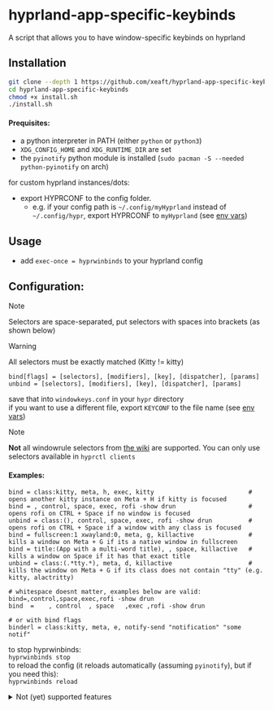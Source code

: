 # hyprland-app-specific-keybinds
A script that allows you to have window-specific keybinds on hyprland


## Installation
  ```sh
  git clone --depth 1 https://github.com/xeaft/hyprland-app-specific-keybinds
  cd hyprland-app-specific-keybinds
  chmod +x install.sh
  ./install.sh
  ```


#### Prequisites:
- a python interpreter in PATH (either `python` or `python3`)
- `XDG_CONFIG_HOME` and `XDG_RUNTIME_DIR` are set
- the `pyinotify` python module is installed (`sudo pacman -S --needed python-pyinotify` on arch)

for custom hyprland instances/dots:
- export HYPRCONF to the config folder.
  - e.g. if your config path is `~/.config/myHyprland` instead of `~/.config/hypr`, export HYPRCONF to `myHyprland` (see [env vars](https://wiki.hypr.land/Configuring/Environment-variables/))

## Usage
- add `exec-once = hyprwinbinds` to your hyprland config
  
## Configuration:

> [!NOTE]
> Selectors are space-separated, put selectors with spaces into brackets (as shown below)

> [!WARNING]
> All selectors must be exactly matched (Kitty != kitty)

```bind[flags] = [selectors], [modifiers], [key], [dispatcher], [params]```\
```unbind = [selectors], [modifiers], [key], [dispatcher], [params]```

save that into `windowkeys.conf` in your `hypr` directory\
if you want to use a different file, export `KEYCONF` to the file name (see [env vars](https://wiki.hypr.land/Configuring/Environment-variables/))

> [!NOTE]
> **Not** all windowrule selectors from [the wiki](https://wiki.hypr.land/Configuring/Window-Rules/) are supported. You can only use selectors available in `hyprctl clients`

#### Examples:
```hyprlang
bind = class:kitty, meta, h, exec, kitty                          # opens another kitty instance on Meta + H if kitty is focused
bind = , control, space, exec, rofi -show drun                    # opens rofi on CTRL + Space if no window is focused
unbind = class:(), control, space, exec, rofi -show drun          # opens rofi on CTRL + Space if a window with any class is focused
bind = fullscreen:1 xwayland:0, meta, g, killactive               # kills a window on Meta + G if its a native window in fullscreen
bind = title:(App with a multi-word title), , space, killactive   # kills a window on Space if it has that exact title
unbind = class:(.*tty.*), meta, d, killactive                     # kills the window on Meta + G if its class does not contain "tty" (e.g. kitty, alactritty)

# whitespace doesnt matter, examples below are valid:
bind=,control,space,exec,rofi -show drun
bind  =    , control  , space   ,exec ,rofi -show drun

# or with bind flags
binderl = class:kitty, meta, e, notify-send "notification" "some notif"
```

to stop hyprwinbinds: \
`hyprwinbinds stop`\
to reload the config (it reloads automatically (assuming `pyinotify`), but if you need this):\
`hyprwinbinds reload`

<details>
  <summary>Not (yet) supported features</summary>
  
  - using your hyprland variables
</details>


